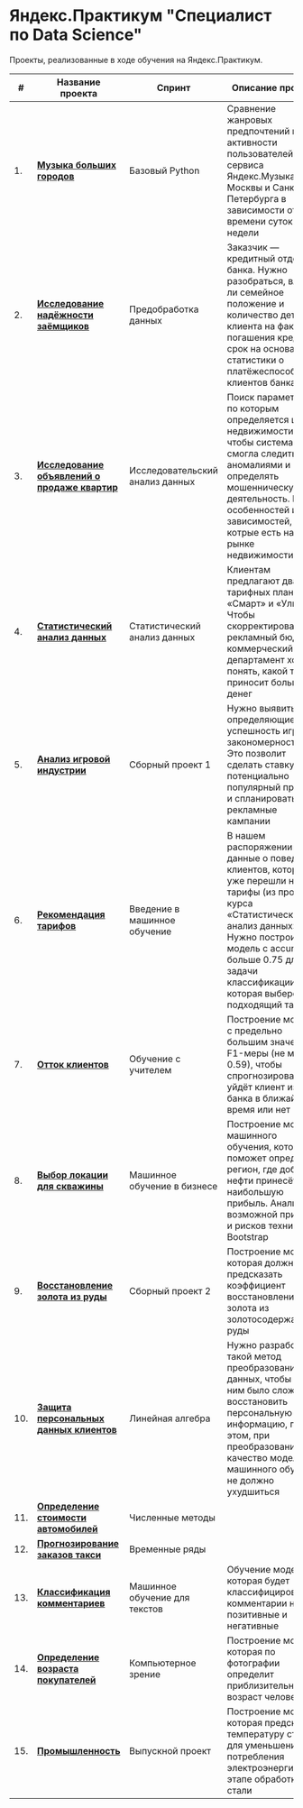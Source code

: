 # Яндекс.Практикум "Специалист по Data Science"

Проекты, реализованные в ходе обучения на Яндекс.Практикум.

| #    | Название проекта  |   Спринт            | Описание проекта  | Стек |
| ---- | ------------------| ------------------- | ----------------- | ---- |
| 1.   | [<b>Музыка больших городов</b>](https://github.com/Mc1air/Y.Projects/tree/main/1.%20Yandex_Music) | Базовый Python |Сравнение жанровых предпочтений и активности пользователей сервиса Яндекс.Музыка из Москвы и Санкт-Петербурга в зависимости от времени суток и дня недели | Python, Pandas |
| 2.   | [<b>Исследование надёжности заёмщиков</b>](https://github.com/Mc1air/Y.Projects/tree/main/2.%20Reliability_of_borrowers) | Предобработка данных | Заказчик — кредитный отдел банка. Нужно разобраться, влияет ли семейное положение и количество детей клиента на факт погашения кредита в срок на основании статистики о платёжеспособности клиентов банка | Python, Pandas |
| 3.   |  [<b>Исследование объявлений о продаже квартир</b>](https://github.com/Mc1air/Y.Projects/tree/main/3.%20Sale_of_apartments)  | Исследовательский анализ данных | Поиск параметров, по которым определяется цена недвижимости, чтобы система смогла следить за аномалиями и определять мошенническую деятельность. Поиск особенностей и зависимостей, котрые есть на рынке недвижимости |  Python, Pandas, Matplotlib |
| 4.   | [<b>Статистический анализ данных</b>](https://github.com/Mc1air/Y.Projects/blob/main/4.%20Statistical_data_analysis/4.%20%D0%A1%D1%82%D0%B0%D1%82%D0%B8%D1%81%D1%82%D0%B8%D1%87%D0%B5%D1%81%D0%BA%D0%B8%D0%B9%20%D0%B0%D0%BD%D0%B0%D0%BB%D0%B8%D0%B7%20%D0%B4%D0%B0%D0%BD%D0%BD%D1%8B%D1%85.ipynb) | Статистический анализ данных  | Клиентам предлагают два тарифных плана: «Смарт» и «Ультра». Чтобы скорректировать рекламный бюджет, коммерческий департамент хочет понять, какой тариф приносит больше денег |  Python, Pandas, Seaborn, Scipy |
| 5.   |  [<b>Анализ игровой индустрии</b>](https://github.com/Mc1air/Y.Projects/tree/main/5.%20Gaming_industry_analysis)| Сборный проект 1 | Нужно выявить определяющие успешность игры закономерности. Это позволит сделать ставку на потенциально популярный продукт и спланировать рекламные кампании | Python, Pandas, NumPy, Matplotlib, Seaborn, Datetime, SciPy |
| 6.   | [<b>Рекомендация тарифов</b>](https://github.com/Mc1air/Y.Projects/tree/main/6.%20Tariff_recommendation)|  Введение в машинное обучение | В нашем распоряжении данные о поведении клиентов, которые уже перешли на эти тарифы (из проекта курса «Статистический анализ данных»). Нужно построить модель с accuracy больше 0.75 для задачи классификации, которая выберет подходящий тариф | Python, Pandas, NumPy, Sklearn, Seaborn |
| 7.   | [<b>Отток клиентов</b>](https://github.com/Mc1air/Y.Projects/tree/main/7.%20Customer_churn) | Обучение с учителем | Построение модели с предельно большим значением F1-меры (не менее 0.59), чтобы спрогнозировать, уйдёт клиент из банка в ближайшее время или нет | Python, Pandas, NumPy, Sklearn, Seaborn, Matplotlib |
| 8.   |  [<b>Выбор локации для скважины</b>](https://github.com/Mc1air/Y.Projects/tree/main/8.%20Well_location) | Машинное обучение в бизнесе | Построение модели машинного обучения, которая поможет определить регион, где добыча нефти принесёт наибольшую прибыль. Анализ возможной прибыли и рисков техникой Bootstrap | Python, Pandas, NumPy, Sklearn, SciPy |
| 9.   |  [<b>Восстановление золота из руды</b>](https://github.com/Mc1air/Y.Projects/tree/main/9.%20Gold_recovery) | Сборный проект 2 | Построение модели, которая должна предсказать коэффициент восстановления золота из золотосодержащей руды | Python, Pandas, NumPy, Sklearn, SciPy, Seaborn, Matplotlib, tqdm |
| 10.   | [<b>Защита персональных данных клиентов</b>](https://github.com/Mc1air/Y.Projects/tree/main/10.%20Protection_of_personal_information) | Линейная алгебра | Нужно разработать такой метод преобразования данных, чтобы по ним было сложно восстановить персональную информацию, при этом, при преобразовании качество моделей машинного обучения не должно ухудшиться | Python, Pandas, NumPy, Sklearn, Seaborn, Matplotlib |
| 11.   | [<b>Определение стоимости автомобилей</b>](https://github.com/Mc1air/Y.Projects/tree/main/11.%20Car_cost) | Численные методы |  |   |
| 12.   | [<b>Прогнозирование заказов такси</b>](https://github.com/Mc1air/Y.Projects/tree/main/12.%20Taxi_order_forecasting)  | Временные ряды |   |   |
| 13.   | [<b>Классификация комментариев</b>](https://github.com/Mc1air/Y.Projects/tree/main/13.%20Comment_classification)  | Машинное обучение для текстов | Обучение модели, которая будет классифицировать комментарии на позитивные и негативные | Python, Pandas, NumPy, Sklearn, nltk, re, Catboost, Transformers |
| 14.   | [<b>Определение возраста покупателей</b>](https://github.com/Mc1air/Y.Projects/tree/main/14.%20Determining_the_age_of_buyers)  | Компьютерное зрение | Построение модели, которая по фотографии определит приблизительный возраст человека | Python, Pandas, NumPy, Matplotlib, Keras, Tensorflow |
| 15.   | [<b>Промышленность</b>](https://github.com/Mc1air/Y.Projects/tree/main/15.%20Industry)  | Выпускной проект | Построение модели, которая предскажет температуру стали для уменьшения потребления электроэнергии на этапе обработки стали | Python, Pandas, NumPy, Sklearn, Seaborn, Matplotlib, LightGBM |
